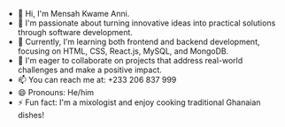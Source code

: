 - 👋 Hi, I'm Mensah Kwame Anni.
- 👀 I'm passionate about turning innovative ideas into practical solutions through software development.
- 🌱 Currently, I'm learning both frontend and backend development, focusing on HTML, CSS, React.js, MySQL, and MongoDB.
- 💞️ I'm eager to collaborate on projects that address real-world challenges and make a positive impact.
- 📫 You can reach me at: +233 206 837 999
- 😄 Pronouns: He/him
- ⚡ Fun fact: I'm a mixologist and enjoy cooking traditional Ghanaian dishes!

<!---
McAnnison/McAnnison is a ✨ special ✨ repository because its `README.md` (this file) appears on your GitHub profile.
You can click the Preview link to take a look at your changes.
--->
